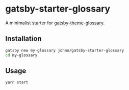 # gatsby-starter-glossary
A minimalist starter for
[gatsby-theme-glossary](https://github.com/johno/gatsby-theme-glossary).

## Installation

```sh
gatsby new my-glossary johno/gatsby-starter-glossary
cd my-glossary
```

## Usage

```sh
yarn start
```
